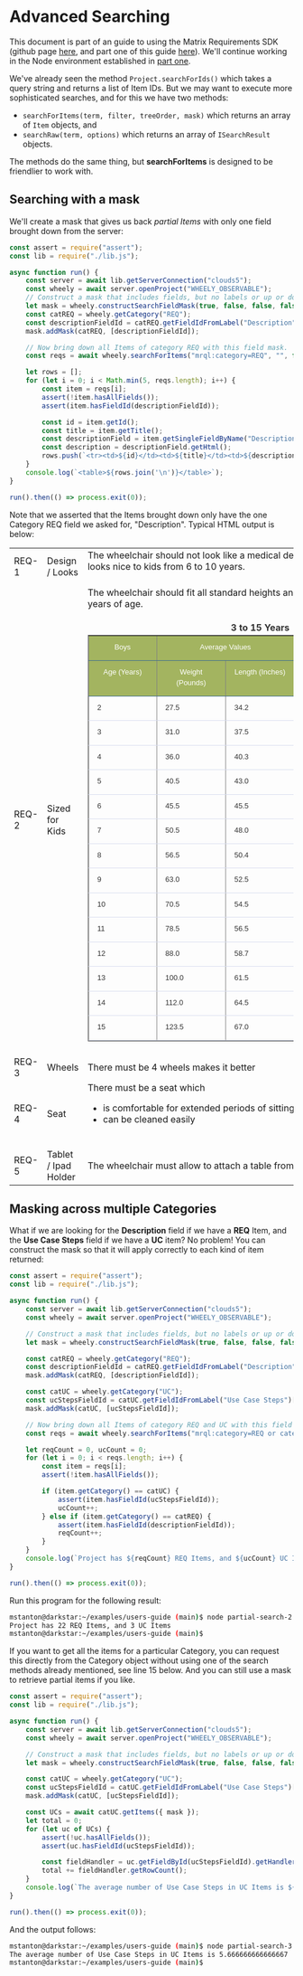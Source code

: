 # Advanced Searching

This document is part of an guide to using the Matrix Requirements SDK (github page [here](https://github.com/MatrixRequirements/matrix-sdk),
and part one of this guide [here](./index.md)). We'll continue working in the Node environment established in [part one](./index.md).

We've already seen the method `Project.searchForIds()` which takes a query string and returns a list of Item IDs.
But we may want to execute more sophisticated searches, and for this we have two methods:

* `searchForItems(term, filter, treeOrder, mask)` which returns an array of `Item` objects, and
* `searchRaw(term, options)` which returns an array of `ISearchResult` objects.

The methods do the same thing, but **searchForItems** is designed to be friendlier to work with.

## Searching with a mask

We'll create a mask that gives us back *partial Items* with only one field brought down from the server:

```js title="partial-search-1.js"
const assert = require("assert");
const lib = require("./lib.js");

async function run() {
    const server = await lib.getServerConnection("clouds5");
    const wheely = await server.openProject("WHEELY_OBSERVABLE");
    // Construct a mask that includes fields, but no labels or up or down links.
    let mask = wheely.constructSearchFieldMask(true, false, false, false);
    const catREQ = wheely.getCategory("REQ");
    const descriptionFieldId = catREQ.getFieldIdFromLabel("Description")[0];
    mask.addMask(catREQ, [descriptionFieldId]);

    // Now bring down all Items of category REQ with this field mask.
    const reqs = await wheely.searchForItems("mrql:category=REQ", "", false, mask);

    let rows = [];
    for (let i = 0; i < Math.min(5, reqs.length); i++) {
        const item = reqs[i];
        assert(!item.hasAllFields());
        assert(item.hasFieldId(descriptionFieldId));

        const id = item.getId();
        const title = item.getTitle();
        const descriptionField = item.getSingleFieldByName("Description").getHandler();
        const description = descriptionField.getHtml();
        rows.push(`<tr><td>${id}</td><td>${title}</td><td>${description}</td></tr>`);
    }
    console.log(`<table>${rows.join('\n')}</table>`);
}

run().then(() => process.exit(0));
```

Note that we asserted that the Items brought down only have the one Category REQ field we asked for, "Description". Typical HTML output is below:

<table><tr><td>REQ-1</td><td>Design / Looks</td><td><div>The wheelchair should not look like a medical device but like something which looks nice to kids from 6 to 10 years.</div>
<div>&nbsp;</div></td></tr>
<tr><td>REQ-2</td><td>Sized for Kids</td><td><div xmlns="http://www.w3.org/1999/xhtml"><div xmlns="http://www.w3.org/1999/xhtml">The wheelchair should fit all standard heights and weights for kids from 6 to 12 years of age.<div><br /></div>

<div id="maincontent2" style="margin: 0px; padding: 0px;"><div id="main-body" style="float: left; width: 612px;"><div id="main-content" style="color: rgb(51, 51, 51); margin: 0px 0px 10px; overflow: hidden;"><div id="article-content"><div id="main-content" style="margin: 0px 0px 10px; overflow: hidden;"><div id="714"><h4 align="center" style="color: rgb(51, 51, 51); line-height: 1.6em; margin: 0px 5px; padding: 0px; font-weight: bold;">3 to 15 Years</h4><table cellspacing="0" cellpadding="0" border="1" style="font-family: 'Lucida Sans Unicode', 'Lucida Grande', sans-serif; font-size: x-small; margin: 0px;"><tbody><tr><th valign="top" width="108" style="border-bottom-width: 1px; border-bottom-style: solid; border-bottom-color: rgb(62, 109, 142); font-size: small; padding: 5px 10px; background-color: rgb(163, 180, 96);"><p style="color: rgb(255, 255, 255); line-height: 1.5em; margin-top: 5px; margin-bottom: 8px; padding: 0px 5px; font-family: arial; font-weight: normal;">Boys</p></th><th valign="top" width="216" colspan="2" style="border-bottom-width: 1px; border-bottom-style: solid; border-bottom-color: rgb(62, 109, 142); font-size: small; padding: 5px 10px; background-color: rgb(163, 180, 96);"><p align="center" style="color: rgb(255, 255, 255); line-height: 1.5em; margin-top: 5px; margin-bottom: 8px; padding: 0px 5px; font-family: arial; font-weight: normal;">Average Values</p></th><th valign="top" width="216" colspan="2" style="border-bottom-width: 1px; border-bottom-style: solid; border-bottom-color: rgb(62, 109, 142); font-size: small; padding: 5px 10px; background-color: rgb(163, 180, 96);"><p align="center" style="color: rgb(255, 255, 255); line-height: 1.5em; margin-top: 5px; margin-bottom: 8px; padding: 0px 5px; font-family: arial; font-weight: normal;">Normal Range</p></th></tr><tr><th valign="top" width="108" style="border-bottom-width: 1px; border-bottom-style: solid; border-bottom-color: rgb(62, 109, 142); font-size: small; padding: 5px 10px; background-color: rgb(163, 180, 96);"><p style="color: rgb(255, 255, 255); line-height: 1.5em; margin-top: 5px; margin-bottom: 8px; padding: 0px 5px; font-family: arial; font-weight: normal;">Age (Years)</p></th><th valign="top" width="108" style="border-bottom-width: 1px; border-bottom-style: solid; border-bottom-color: rgb(62, 109, 142); font-size: small; padding: 5px 10px; background-color: rgb(163, 180, 96);"><p style="color: rgb(255, 255, 255); line-height: 1.5em; margin-top: 5px; margin-bottom: 8px; padding: 0px 5px; font-family: arial; font-weight: normal;">Weight (Pounds)</p></th><th valign="top" width="108" style="border-bottom-width: 1px; border-bottom-style: solid; border-bottom-color: rgb(62, 109, 142); font-size: small; padding: 5px 10px; background-color: rgb(163, 180, 96);"><p style="color: rgb(255, 255, 255); line-height: 1.5em; margin-top: 5px; margin-bottom: 8px; padding: 0px 5px; font-family: arial; font-weight: normal;">Length (Inches)</p></th><th valign="top" width="108" style="border-bottom-width: 1px; border-bottom-style: solid; border-bottom-color: rgb(62, 109, 142); font-size: small; padding: 5px 10px; background-color: rgb(163, 180, 96);"><p style="color: rgb(255, 255, 255); line-height: 1.5em; margin-top: 5px; margin-bottom: 8px; padding: 0px 5px; font-family: arial; font-weight: normal;">Weight (Pounds)</p></th><th valign="top" width="108" style="border-bottom-width: 1px; border-bottom-style: solid; border-bottom-color: rgb(62, 109, 142); font-size: small; padding: 5px 10px; background-color: rgb(163, 180, 96);"><p style="color: rgb(255, 255, 255); line-height: 1.5em; margin-top: 5px; margin-bottom: 8px; padding: 0px 5px; font-family: arial; font-weight: normal;">Length (Inches)</p></th></tr><tr><td valign="top" width="108" style="border-bottom-width: 1px; border-bottom-style: solid; border-bottom-color: rgb(216, 221, 239); color: rgb(68, 68, 68); padding: 5px 10px;"><p style="color: rgb(51, 51, 51); line-height: 1.5em; margin-top: 5px; margin-bottom: 8px; padding: 0px 5px; font-size: 13px; font-family: Arial, Verdana, Geneva, sans-serif;">2</p></td><td valign="top" width="108" style="border-bottom-width: 1px; border-bottom-style: solid; border-bottom-color: rgb(216, 221, 239); color: rgb(68, 68, 68); padding: 5px 10px;"><p style="color: rgb(51, 51, 51); line-height: 1.5em; margin-top: 5px; margin-bottom: 8px; padding: 0px 5px; font-size: 13px; font-family: Arial, Verdana, Geneva, sans-serif;">27.5</p></td><td valign="top" width="108" style="border-bottom-width: 1px; border-bottom-style: solid; border-bottom-color: rgb(216, 221, 239); color: rgb(68, 68, 68); padding: 5px 10px;"><p style="color: rgb(51, 51, 51); line-height: 1.5em; margin-top: 5px; margin-bottom: 8px; padding: 0px 5px; font-size: 13px; font-family: Arial, Verdana, Geneva, sans-serif;">34.2</p></td><td valign="top" width="108" style="border-bottom-width: 1px; border-bottom-style: solid; border-bottom-color: rgb(216, 221, 239); color: rgb(68, 68, 68); padding: 5px 10px;"><p style="color: rgb(51, 51, 51); line-height: 1.5em; margin-top: 5px; margin-bottom: 8px; padding: 0px 5px; font-size: 13px; font-family: Arial, Verdana, Geneva, sans-serif;">22.8-33.0</p></td><td valign="top" width="108" style="border-bottom-width: 1px; border-bottom-style: solid; border-bottom-color: rgb(216, 221, 239); color: rgb(68, 68, 68); padding: 5px 10px;"><p style="color: rgb(51, 51, 51); line-height: 1.5em; margin-top: 5px; margin-bottom: 8px; padding: 0px 5px; font-size: 13px; font-family: Arial, Verdana, Geneva, sans-serif;">31.7-36.3</p></td></tr><tr><td valign="top" width="108" style="border-bottom-width: 1px; border-bottom-style: solid; border-bottom-color: rgb(216, 221, 239); color: rgb(68, 68, 68); padding: 5px 10px;"><p style="color: rgb(51, 51, 51); line-height: 1.5em; margin-top: 5px; margin-bottom: 8px; padding: 0px 5px; font-size: 13px; font-family: Arial, Verdana, Geneva, sans-serif;">3</p></td><td valign="top" width="108" style="border-bottom-width: 1px; border-bottom-style: solid; border-bottom-color: rgb(216, 221, 239); color: rgb(68, 68, 68); padding: 5px 10px;"><p style="color: rgb(51, 51, 51); line-height: 1.5em; margin-top: 5px; margin-bottom: 8px; padding: 0px 5px; font-size: 13px; font-family: Arial, Verdana, Geneva, sans-serif;">31.0</p></td><td valign="top" width="108" style="border-bottom-width: 1px; border-bottom-style: solid; border-bottom-color: rgb(216, 221, 239); color: rgb(68, 68, 68); padding: 5px 10px;"><p style="color: rgb(51, 51, 51); line-height: 1.5em; margin-top: 5px; margin-bottom: 8px; padding: 0px 5px; font-size: 13px; font-family: Arial, Verdana, Geneva, sans-serif;">37.5</p></td><td valign="top" width="108" style="border-bottom-width: 1px; border-bottom-style: solid; border-bottom-color: rgb(216, 221, 239); color: rgb(68, 68, 68); padding: 5px 10px;"><p style="color: rgb(51, 51, 51); line-height: 1.5em; margin-top: 5px; margin-bottom: 8px; padding: 0px 5px; font-size: 13px; font-family: Arial, Verdana, Geneva, sans-serif;">26.1-38.5</p></td><td valign="top" width="108" style="border-bottom-width: 1px; border-bottom-style: solid; border-bottom-color: rgb(216, 221, 239); color: rgb(68, 68, 68); padding: 5px 10px;"><p style="color: rgb(51, 51, 51); line-height: 1.5em; margin-top: 5px; margin-bottom: 8px; padding: 0px 5px; font-size: 13px; font-family: Arial, Verdana, Geneva, sans-serif;">35.2-39.8</p></td></tr><tr><td valign="top" width="108" style="border-bottom-width: 1px; border-bottom-style: solid; border-bottom-color: rgb(216, 221, 239); color: rgb(68, 68, 68); padding: 5px 10px;"><p style="color: rgb(51, 51, 51); line-height: 1.5em; margin-top: 5px; margin-bottom: 8px; padding: 0px 5px; font-size: 13px; font-family: Arial, Verdana, Geneva, sans-serif;">4</p></td><td valign="top" width="108" style="border-bottom-width: 1px; border-bottom-style: solid; border-bottom-color: rgb(216, 221, 239); color: rgb(68, 68, 68); padding: 5px 10px;"><p style="color: rgb(51, 51, 51); line-height: 1.5em; margin-top: 5px; margin-bottom: 8px; padding: 0px 5px; font-size: 13px; font-family: Arial, Verdana, Geneva, sans-serif;">36.0</p></td><td valign="top" width="108" style="border-bottom-width: 1px; border-bottom-style: solid; border-bottom-color: rgb(216, 221, 239); color: rgb(68, 68, 68); padding: 5px 10px;"><p style="color: rgb(51, 51, 51); line-height: 1.5em; margin-top: 5px; margin-bottom: 8px; padding: 0px 5px; font-size: 13px; font-family: Arial, Verdana, Geneva, sans-serif;">40.3</p></td><td valign="top" width="108" style="border-bottom-width: 1px; border-bottom-style: solid; border-bottom-color: rgb(216, 221, 239); color: rgb(68, 68, 68); padding: 5px 10px;"><p style="color: rgb(51, 51, 51); line-height: 1.5em; margin-top: 5px; margin-bottom: 8px; padding: 0px 5px; font-size: 13px; font-family: Arial, Verdana, Geneva, sans-serif;">29.0-44.0</p></td><td valign="top" width="108" style="border-bottom-width: 1px; border-bottom-style: solid; border-bottom-color: rgb(216, 221, 239); color: rgb(68, 68, 68); padding: 5px 10px;"><p style="color: rgb(51, 51, 51); line-height: 1.5em; margin-top: 5px; margin-bottom: 8px; padding: 0px 5px; font-size: 13px; font-family: Arial, Verdana, Geneva, sans-serif;">37.5-43.2</p></td></tr><tr><td valign="top" width="108" style="border-bottom-width: 1px; border-bottom-style: solid; border-bottom-color: rgb(216, 221, 239); color: rgb(68, 68, 68); padding: 5px 10px;"><p style="color: rgb(51, 51, 51); line-height: 1.5em; margin-top: 5px; margin-bottom: 8px; padding: 0px 5px; font-size: 13px; font-family: Arial, Verdana, Geneva, sans-serif;">5</p></td><td valign="top" width="108" style="border-bottom-width: 1px; border-bottom-style: solid; border-bottom-color: rgb(216, 221, 239); color: rgb(68, 68, 68); padding: 5px 10px;"><p style="color: rgb(51, 51, 51); line-height: 1.5em; margin-top: 5px; margin-bottom: 8px; padding: 0px 5px; font-size: 13px; font-family: Arial, Verdana, Geneva, sans-serif;">40.5</p></td><td valign="top" width="108" style="border-bottom-width: 1px; border-bottom-style: solid; border-bottom-color: rgb(216, 221, 239); color: rgb(68, 68, 68); padding: 5px 10px;"><p style="color: rgb(51, 51, 51); line-height: 1.5em; margin-top: 5px; margin-bottom: 8px; padding: 0px 5px; font-size: 13px; font-family: Arial, Verdana, Geneva, sans-serif;">43.0</p></td><td valign="top" width="108" style="border-bottom-width: 1px; border-bottom-style: solid; border-bottom-color: rgb(216, 221, 239); color: rgb(68, 68, 68); padding: 5px 10px;"><p style="color: rgb(51, 51, 51); line-height: 1.5em; margin-top: 5px; margin-bottom: 8px; padding: 0px 5px; font-size: 13px; font-family: Arial, Verdana, Geneva, sans-serif;">33.0-52.5</p></td><td valign="top" width="108" style="border-bottom-width: 1px; border-bottom-style: solid; border-bottom-color: rgb(216, 221, 239); color: rgb(68, 68, 68); padding: 5px 10px;"><p style="color: rgb(51, 51, 51); line-height: 1.5em; margin-top: 5px; margin-bottom: 8px; padding: 0px 5px; font-size: 13px; font-family: Arial, Verdana, Geneva, sans-serif;">39.8-45.7</p></td></tr><tr><td valign="top" width="108" style="border-bottom-width: 1px; border-bottom-style: solid; border-bottom-color: rgb(216, 221, 239); color: rgb(68, 68, 68); padding: 5px 10px;"><p style="color: rgb(51, 51, 51); line-height: 1.5em; margin-top: 5px; margin-bottom: 8px; padding: 0px 5px; font-size: 13px; font-family: Arial, Verdana, Geneva, sans-serif;">6</p></td><td valign="top" width="108" style="border-bottom-width: 1px; border-bottom-style: solid; border-bottom-color: rgb(216, 221, 239); color: rgb(68, 68, 68); padding: 5px 10px;"><p style="color: rgb(51, 51, 51); line-height: 1.5em; margin-top: 5px; margin-bottom: 8px; padding: 0px 5px; font-size: 13px; font-family: Arial, Verdana, Geneva, sans-serif;">45.5</p></td><td valign="top" width="108" style="border-bottom-width: 1px; border-bottom-style: solid; border-bottom-color: rgb(216, 221, 239); color: rgb(68, 68, 68); padding: 5px 10px;"><p style="color: rgb(51, 51, 51); line-height: 1.5em; margin-top: 5px; margin-bottom: 8px; padding: 0px 5px; font-size: 13px; font-family: Arial, Verdana, Geneva, sans-serif;">45.5</p></td><td valign="top" width="108" style="border-bottom-width: 1px; border-bottom-style: solid; border-bottom-color: rgb(216, 221, 239); color: rgb(68, 68, 68); padding: 5px 10px;"><p style="color: rgb(51, 51, 51); line-height: 1.5em; margin-top: 5px; margin-bottom: 8px; padding: 0px 5px; font-size: 13px; font-family: Arial, Verdana, Geneva, sans-serif;">36.5-59.0</p></td><td valign="top" width="108" style="border-bottom-width: 1px; border-bottom-style: solid; border-bottom-color: rgb(216, 221, 239); color: rgb(68, 68, 68); padding: 5px 10px;"><p style="color: rgb(51, 51, 51); line-height: 1.5em; margin-top: 5px; margin-bottom: 8px; padding: 0px 5px; font-size: 13px; font-family: Arial, Verdana, Geneva, sans-serif;">42.2-48.6</p></td></tr><tr><td valign="top" width="108" style="border-bottom-width: 1px; border-bottom-style: solid; border-bottom-color: rgb(216, 221, 239); color: rgb(68, 68, 68); padding: 5px 10px;"><p style="color: rgb(51, 51, 51); line-height: 1.5em; margin-top: 5px; margin-bottom: 8px; padding: 0px 5px; font-size: 13px; font-family: Arial, Verdana, Geneva, sans-serif;">7</p></td><td valign="top" width="108" style="border-bottom-width: 1px; border-bottom-style: solid; border-bottom-color: rgb(216, 221, 239); color: rgb(68, 68, 68); padding: 5px 10px;"><p style="color: rgb(51, 51, 51); line-height: 1.5em; margin-top: 5px; margin-bottom: 8px; padding: 0px 5px; font-size: 13px; font-family: Arial, Verdana, Geneva, sans-serif;">50.5</p></td><td valign="top" width="108" style="border-bottom-width: 1px; border-bottom-style: solid; border-bottom-color: rgb(216, 221, 239); color: rgb(68, 68, 68); padding: 5px 10px;"><p style="color: rgb(51, 51, 51); line-height: 1.5em; margin-top: 5px; margin-bottom: 8px; padding: 0px 5px; font-size: 13px; font-family: Arial, Verdana, Geneva, sans-serif;">48.0</p></td><td valign="top" width="108" style="border-bottom-width: 1px; border-bottom-style: solid; border-bottom-color: rgb(216, 221, 239); color: rgb(68, 68, 68); padding: 5px 10px;"><p style="color: rgb(51, 51, 51); line-height: 1.5em; margin-top: 5px; margin-bottom: 8px; padding: 0px 5px; font-size: 13px; font-family: Arial, Verdana, Geneva, sans-serif;">40.5-68.0</p></td><td valign="top" width="108" style="border-bottom-width: 1px; border-bottom-style: solid; border-bottom-color: rgb(216, 221, 239); color: rgb(68, 68, 68); padding: 5px 10px;"><p style="color: rgb(51, 51, 51); line-height: 1.5em; margin-top: 5px; margin-bottom: 8px; padding: 0px 5px; font-size: 13px; font-family: Arial, Verdana, Geneva, sans-serif;">44.5-51.3</p></td></tr><tr><td valign="top" width="108" style="border-bottom-width: 1px; border-bottom-style: solid; border-bottom-color: rgb(216, 221, 239); color: rgb(68, 68, 68); padding: 5px 10px;"><p style="color: rgb(51, 51, 51); line-height: 1.5em; margin-top: 5px; margin-bottom: 8px; padding: 0px 5px; font-size: 13px; font-family: Arial, Verdana, Geneva, sans-serif;">8</p></td><td valign="top" width="108" style="border-bottom-width: 1px; border-bottom-style: solid; border-bottom-color: rgb(216, 221, 239); color: rgb(68, 68, 68); padding: 5px 10px;"><p style="color: rgb(51, 51, 51); line-height: 1.5em; margin-top: 5px; margin-bottom: 8px; padding: 0px 5px; font-size: 13px; font-family: Arial, Verdana, Geneva, sans-serif;">56.5</p></td><td valign="top" width="108" style="border-bottom-width: 1px; border-bottom-style: solid; border-bottom-color: rgb(216, 221, 239); color: rgb(68, 68, 68); padding: 5px 10px;"><p style="color: rgb(51, 51, 51); line-height: 1.5em; margin-top: 5px; margin-bottom: 8px; padding: 0px 5px; font-size: 13px; font-family: Arial, Verdana, Geneva, sans-serif;">50.4</p></td><td valign="top" width="108" style="border-bottom-width: 1px; border-bottom-style: solid; border-bottom-color: rgb(216, 221, 239); color: rgb(68, 68, 68); padding: 5px 10px;"><p style="color: rgb(51, 51, 51); line-height: 1.5em; margin-top: 5px; margin-bottom: 8px; padding: 0px 5px; font-size: 13px; font-family: Arial, Verdana, Geneva, sans-serif;">45.0-77.0</p></td><td valign="top" width="108" style="border-bottom-width: 1px; border-bottom-style: solid; border-bottom-color: rgb(216, 221, 239); color: rgb(68, 68, 68); padding: 5px 10px;"><p style="color: rgb(51, 51, 51); line-height: 1.5em; margin-top: 5px; margin-bottom: 8px; padding: 0px 5px; font-size: 13px; font-family: Arial, Verdana, Geneva, sans-serif;">46.7-54.3</p></td></tr><tr><td valign="top" width="108" style="border-bottom-width: 1px; border-bottom-style: solid; border-bottom-color: rgb(216, 221, 239); color: rgb(68, 68, 68); padding: 5px 10px;"><p style="color: rgb(51, 51, 51); line-height: 1.5em; margin-top: 5px; margin-bottom: 8px; padding: 0px 5px; font-size: 13px; font-family: Arial, Verdana, Geneva, sans-serif;">9</p></td><td valign="top" width="108" style="border-bottom-width: 1px; border-bottom-style: solid; border-bottom-color: rgb(216, 221, 239); color: rgb(68, 68, 68); padding: 5px 10px;"><p style="color: rgb(51, 51, 51); line-height: 1.5em; margin-top: 5px; margin-bottom: 8px; padding: 0px 5px; font-size: 13px; font-family: Arial, Verdana, Geneva, sans-serif;">63.0</p></td><td valign="top" width="108" style="border-bottom-width: 1px; border-bottom-style: solid; border-bottom-color: rgb(216, 221, 239); color: rgb(68, 68, 68); padding: 5px 10px;"><p style="color: rgb(51, 51, 51); line-height: 1.5em; margin-top: 5px; margin-bottom: 8px; padding: 0px 5px; font-size: 13px; font-family: Arial, Verdana, Geneva, sans-serif;">52.5</p></td><td valign="top" width="108" style="border-bottom-width: 1px; border-bottom-style: solid; border-bottom-color: rgb(216, 221, 239); color: rgb(68, 68, 68); padding: 5px 10px;"><p style="color: rgb(51, 51, 51); line-height: 1.5em; margin-top: 5px; margin-bottom: 8px; padding: 0px 5px; font-size: 13px; font-family: Arial, Verdana, Geneva, sans-serif;">49.5-88.0</p></td><td valign="top" width="108" style="border-bottom-width: 1px; border-bottom-style: solid; border-bottom-color: rgb(216, 221, 239); color: rgb(68, 68, 68); padding: 5px 10px;"><p style="color: rgb(51, 51, 51); line-height: 1.5em; margin-top: 5px; margin-bottom: 8px; padding: 0px 5px; font-size: 13px; font-family: Arial, Verdana, Geneva, sans-serif;">48.7-56.5</p></td></tr><tr><td valign="top" width="108" style="border-bottom-width: 1px; border-bottom-style: solid; border-bottom-color: rgb(216, 221, 239); color: rgb(68, 68, 68); padding: 5px 10px;"><p style="color: rgb(51, 51, 51); line-height: 1.5em; margin-top: 5px; margin-bottom: 8px; padding: 0px 5px; font-size: 13px; font-family: Arial, Verdana, Geneva, sans-serif;">10</p></td><td valign="top" width="108" style="border-bottom-width: 1px; border-bottom-style: solid; border-bottom-color: rgb(216, 221, 239); color: rgb(68, 68, 68); padding: 5px 10px;"><p style="color: rgb(51, 51, 51); line-height: 1.5em; margin-top: 5px; margin-bottom: 8px; padding: 0px 5px; font-size: 13px; font-family: Arial, Verdana, Geneva, sans-serif;">70.5</p></td><td valign="top" width="108" style="border-bottom-width: 1px; border-bottom-style: solid; border-bottom-color: rgb(216, 221, 239); color: rgb(68, 68, 68); padding: 5px 10px;"><p style="color: rgb(51, 51, 51); line-height: 1.5em; margin-top: 5px; margin-bottom: 8px; padding: 0px 5px; font-size: 13px; font-family: Arial, Verdana, Geneva, sans-serif;">54.5</p></td><td valign="top" width="108" style="border-bottom-width: 1px; border-bottom-style: solid; border-bottom-color: rgb(216, 221, 239); color: rgb(68, 68, 68); padding: 5px 10px;"><p style="color: rgb(51, 51, 51); line-height: 1.5em; margin-top: 5px; margin-bottom: 8px; padding: 0px 5px; font-size: 13px; font-family: Arial, Verdana, Geneva, sans-serif;">56.0-100.5</p></td><td valign="top" width="108" style="border-bottom-width: 1px; border-bottom-style: solid; border-bottom-color: rgb(216, 221, 239); color: rgb(68, 68, 68); padding: 5px 10px;"><p style="color: rgb(51, 51, 51); line-height: 1.5em; margin-top: 5px; margin-bottom: 8px; padding: 0px 5px; font-size: 13px; font-family: Arial, Verdana, Geneva, sans-serif;">50.5-58.8</p></td></tr><tr><td valign="top" width="108" style="border-bottom-width: 1px; border-bottom-style: solid; border-bottom-color: rgb(216, 221, 239); color: rgb(68, 68, 68); padding: 5px 10px;"><p style="color: rgb(51, 51, 51); line-height: 1.5em; margin-top: 5px; margin-bottom: 8px; padding: 0px 5px; font-size: 13px; font-family: Arial, Verdana, Geneva, sans-serif;">11</p></td><td valign="top" width="108" style="border-bottom-width: 1px; border-bottom-style: solid; border-bottom-color: rgb(216, 221, 239); color: rgb(68, 68, 68); padding: 5px 10px;"><p style="color: rgb(51, 51, 51); line-height: 1.5em; margin-top: 5px; margin-bottom: 8px; padding: 0px 5px; font-size: 13px; font-family: Arial, Verdana, Geneva, sans-serif;">78.5</p></td><td valign="top" width="108" style="border-bottom-width: 1px; border-bottom-style: solid; border-bottom-color: rgb(216, 221, 239); color: rgb(68, 68, 68); padding: 5px 10px;"><p style="color: rgb(51, 51, 51); line-height: 1.5em; margin-top: 5px; margin-bottom: 8px; padding: 0px 5px; font-size: 13px; font-family: Arial, Verdana, Geneva, sans-serif;">56.5</p></td><td valign="top" width="108" style="border-bottom-width: 1px; border-bottom-style: solid; border-bottom-color: rgb(216, 221, 239); color: rgb(68, 68, 68); padding: 5px 10px;"><p style="color: rgb(51, 51, 51); line-height: 1.5em; margin-top: 5px; margin-bottom: 8px; padding: 0px 5px; font-size: 13px; font-family: Arial, Verdana, Geneva, sans-serif;">60.5-114.0</p></td><td valign="top" width="108" style="border-bottom-width: 1px; border-bottom-style: solid; border-bottom-color: rgb(216, 221, 239); color: rgb(68, 68, 68); padding: 5px 10px;"><p style="color: rgb(51, 51, 51); line-height: 1.5em; margin-top: 5px; margin-bottom: 8px; padding: 0px 5px; font-size: 13px; font-family: Arial, Verdana, Geneva, sans-serif;">52.0-61.0</p></td></tr><tr><td valign="top" width="108" style="border-bottom-width: 1px; border-bottom-style: solid; border-bottom-color: rgb(216, 221, 239); color: rgb(68, 68, 68); padding: 5px 10px;"><p style="color: rgb(51, 51, 51); line-height: 1.5em; margin-top: 5px; margin-bottom: 8px; padding: 0px 5px; font-size: 13px; font-family: Arial, Verdana, Geneva, sans-serif;">12</p></td><td valign="top" width="108" style="border-bottom-width: 1px; border-bottom-style: solid; border-bottom-color: rgb(216, 221, 239); color: rgb(68, 68, 68); padding: 5px 10px;"><p style="color: rgb(51, 51, 51); line-height: 1.5em; margin-top: 5px; margin-bottom: 8px; padding: 0px 5px; font-size: 13px; font-family: Arial, Verdana, Geneva, sans-serif;">88.0</p></td><td valign="top" width="108" style="border-bottom-width: 1px; border-bottom-style: solid; border-bottom-color: rgb(216, 221, 239); color: rgb(68, 68, 68); padding: 5px 10px;"><p style="color: rgb(51, 51, 51); line-height: 1.5em; margin-top: 5px; margin-bottom: 8px; padding: 0px 5px; font-size: 13px; font-family: Arial, Verdana, Geneva, sans-serif;">58.7</p></td><td valign="top" width="108" style="border-bottom-width: 1px; border-bottom-style: solid; border-bottom-color: rgb(216, 221, 239); color: rgb(68, 68, 68); padding: 5px 10px;"><p style="color: rgb(51, 51, 51); line-height: 1.5em; margin-top: 5px; margin-bottom: 8px; padding: 0px 5px; font-size: 13px; font-family: Arial, Verdana, Geneva, sans-serif;">66.5-130.0</p></td><td valign="top" width="108" style="border-bottom-width: 1px; border-bottom-style: solid; border-bottom-color: rgb(216, 221, 239); color: rgb(68, 68, 68); padding: 5px 10px;"><p style="color: rgb(51, 51, 51); line-height: 1.5em; margin-top: 5px; margin-bottom: 8px; padding: 0px 5px; font-size: 13px; font-family: Arial, Verdana, Geneva, sans-serif;">54.0-63.5</p></td></tr><tr><td valign="top" width="108" style="border-bottom-width: 1px; border-bottom-style: solid; border-bottom-color: rgb(216, 221, 239); color: rgb(68, 68, 68); padding: 5px 10px;"><p style="color: rgb(51, 51, 51); line-height: 1.5em; margin-top: 5px; margin-bottom: 8px; padding: 0px 5px; font-size: 13px; font-family: Arial, Verdana, Geneva, sans-serif;">13</p></td><td valign="top" width="108" style="border-bottom-width: 1px; border-bottom-style: solid; border-bottom-color: rgb(216, 221, 239); color: rgb(68, 68, 68); padding: 5px 10px;"><p style="color: rgb(51, 51, 51); line-height: 1.5em; margin-top: 5px; margin-bottom: 8px; padding: 0px 5px; font-size: 13px; font-family: Arial, Verdana, Geneva, sans-serif;">100.0</p></td><td valign="top" width="108" style="border-bottom-width: 1px; border-bottom-style: solid; border-bottom-color: rgb(216, 221, 239); color: rgb(68, 68, 68); padding: 5px 10px;"><p style="color: rgb(51, 51, 51); line-height: 1.5em; margin-top: 5px; margin-bottom: 8px; padding: 0px 5px; font-size: 13px; font-family: Arial, Verdana, Geneva, sans-serif;">61.5</p></td><td valign="top" width="108" style="border-bottom-width: 1px; border-bottom-style: solid; border-bottom-color: rgb(216, 221, 239); color: rgb(68, 68, 68); padding: 5px 10px;"><p style="color: rgb(51, 51, 51); line-height: 1.5em; margin-top: 5px; margin-bottom: 8px; padding: 0px 5px; font-size: 13px; font-family: Arial, Verdana, Geneva, sans-serif;">74.5-144.0</p></td><td valign="top" width="108" style="border-bottom-width: 1px; border-bottom-style: solid; border-bottom-color: rgb(216, 221, 239); color: rgb(68, 68, 68); padding: 5px 10px;"><p style="color: rgb(51, 51, 51); line-height: 1.5em; margin-top: 5px; margin-bottom: 8px; padding: 0px 5px; font-size: 13px; font-family: Arial, Verdana, Geneva, sans-serif;">56.3-66.6</p></td></tr><tr><td valign="top" width="108" style="border-bottom-width: 1px; border-bottom-style: solid; border-bottom-color: rgb(216, 221, 239); color: rgb(68, 68, 68); padding: 5px 10px;"><p style="color: rgb(51, 51, 51); line-height: 1.5em; margin-top: 5px; margin-bottom: 8px; padding: 0px 5px; font-size: 13px; font-family: Arial, Verdana, Geneva, sans-serif;">14</p></td><td valign="top" width="108" style="border-bottom-width: 1px; border-bottom-style: solid; border-bottom-color: rgb(216, 221, 239); color: rgb(68, 68, 68); padding: 5px 10px;"><p style="color: rgb(51, 51, 51); line-height: 1.5em; margin-top: 5px; margin-bottom: 8px; padding: 0px 5px; font-size: 13px; font-family: Arial, Verdana, Geneva, sans-serif;">112.0</p></td><td valign="top" width="108" style="border-bottom-width: 1px; border-bottom-style: solid; border-bottom-color: rgb(216, 221, 239); color: rgb(68, 68, 68); padding: 5px 10px;"><p style="color: rgb(51, 51, 51); line-height: 1.5em; margin-top: 5px; margin-bottom: 8px; padding: 0px 5px; font-size: 13px; font-family: Arial, Verdana, Geneva, sans-serif;">64.5</p></td><td valign="top" width="108" style="border-bottom-width: 1px; border-bottom-style: solid; border-bottom-color: rgb(216, 221, 239); color: rgb(68, 68, 68); padding: 5px 10px;"><p style="color: rgb(51, 51, 51); line-height: 1.5em; margin-top: 5px; margin-bottom: 8px; padding: 0px 5px; font-size: 13px; font-family: Arial, Verdana, Geneva, sans-serif;">84.0-159.5</p></td><td valign="top" width="108" style="border-bottom-width: 1px; border-bottom-style: solid; border-bottom-color: rgb(216, 221, 239); color: rgb(68, 68, 68); padding: 5px 10px;"><p style="color: rgb(51, 51, 51); line-height: 1.5em; margin-top: 5px; margin-bottom: 8px; padding: 0px 5px; font-size: 13px; font-family: Arial, Verdana, Geneva, sans-serif;">59.1-69.7</p></td></tr><tr><td valign="top" width="108" style="border-bottom-width: 1px; border-bottom-style: solid; border-bottom-color: rgb(216, 221, 239); color: rgb(68, 68, 68); padding: 5px 10px;"><p style="color: rgb(51, 51, 51); line-height: 1.5em; margin-top: 5px; margin-bottom: 8px; padding: 0px 5px; font-size: 13px; font-family: Arial, Verdana, Geneva, sans-serif;">15</p></td><td valign="top" width="108" style="border-bottom-width: 1px; border-bottom-style: solid; border-bottom-color: rgb(216, 221, 239); color: rgb(68, 68, 68); padding: 5px 10px;"><p style="color: rgb(51, 51, 51); line-height: 1.5em; margin-top: 5px; margin-bottom: 8px; padding: 0px 5px; font-size: 13px; font-family: Arial, Verdana, Geneva, sans-serif;">123.5</p></td><td valign="top" width="108" style="border-bottom-width: 1px; border-bottom-style: solid; border-bottom-color: rgb(216, 221, 239); color: rgb(68, 68, 68); padding: 5px 10px;"><p style="color: rgb(51, 51, 51); line-height: 1.5em; margin-top: 5px; margin-bottom: 8px; padding: 0px 5px; font-size: 13px; font-family: Arial, Verdana, Geneva, sans-serif;">67.0</p></td><td valign="top" width="108" style="border-bottom-width: 1px; border-bottom-style: solid; border-bottom-color: rgb(216, 221, 239); color: rgb(68, 68, 68); padding: 5px 10px;"><p style="color: rgb(51, 51, 51); line-height: 1.5em; margin-top: 5px; margin-bottom: 8px; padding: 0px 5px; font-size: 13px; font-family: Arial, Verdana, Geneva, sans-serif;">92.5-172.5</p></td><td valign="top" width="108" style="border-bottom-width: 1px; border-bottom-style: solid; border-bottom-color: rgb(216, 221, 239); color: rgb(68, 68, 68); padding: 5px 10px;"><p style="color: rgb(51, 51, 51); line-height: 1.5em; margin-top: 5px; margin-bottom: 8px; padding: 0px 5px; font-size: 13px; font-family: Arial, Verdana, Geneva, sans-serif;">61.6-71.7</p></td></tr></tbody></table></div></div></div><div></div></div></div></div></div></div></td></tr>
<tr><td>REQ-3</td><td>Wheels</td><td><div xmlns="http://www.w3.org/1999/xhtml">There must be 4 wheels makes it better</div></td></tr>
<tr><td>REQ-4</td><td>Seat</td><td><div xmlns="http://www.w3.org/1999/xhtml">There must be a seat which<div><ul><li>is comfortable for extended periods of sitting (&gt; 8 hours)</li><li>can be cleaned easily</li></ul><br /></div></div></td></tr>
<tr><td>REQ-5</td><td>Tablet / Ipad  Holder</td><td><div xmlns="http://www.w3.org/1999/xhtml">The wheelchair must allow to attach a table from 7" to 11"</div></td></tr></table>

## Masking across multiple Categories

What if we are looking for the **Description** field if we have a **REQ** Item, and the **Use Case Steps** field if we have a **UC** item?
No problem! You can construct the mask so that it will apply correctly to each kind of item returned:

```js title="partial-search-2.js"
const assert = require("assert");
const lib = require("./lib.js");

async function run() {
    const server = await lib.getServerConnection("clouds5");
    const wheely = await server.openProject("WHEELY_OBSERVABLE");

    // Construct a mask that includes fields, but no labels or up or down links.
    let mask = wheely.constructSearchFieldMask(true, false, false, false);

    const catREQ = wheely.getCategory("REQ");
    const descriptionFieldId = catREQ.getFieldIdFromLabel("Description")[0];
    mask.addMask(catREQ, [descriptionFieldId]);

    const catUC = wheely.getCategory("UC");
    const ucStepsFieldId = catUC.getFieldIdFromLabel("Use Case Steps")[0];
    mask.addMask(catUC, [ucStepsFieldId]);

    // Now bring down all Items of category REQ and UC with this field mask.
    const reqs = await wheely.searchForItems("mrql:category=REQ or category=UC", "", false, mask);

    let reqCount = 0, ucCount = 0;
    for (let i = 0; i < reqs.length; i++) {
        const item = reqs[i];
        assert(!item.hasAllFields());

        if (item.getCategory() == catUC) {
            assert(item.hasFieldId(ucStepsFieldId));
            ucCount++;
        } else if (item.getCategory() == catREQ) {
            assert(item.hasFieldId(descriptionFieldId));
            reqCount++;
        }
    }
    console.log(`Project has ${reqCount} REQ Items, and ${ucCount} UC Items`);
}

run().then(() => process.exit(0));
```

Run this program for the following result:

```bash
mstanton@darkstar:~/examples/users-guide (main)$ node partial-search-2
Project has 22 REQ Items, and 3 UC Items
mstanton@darkstar:~/examples/users-guide (main)$ 
```

If you want to get all the items for a particular Category, you can request this directly from the
Category object without using one of the search methods already mentioned, see line 15 below. And you can still
use a mask to retrieve partial items if you like.

```js linenums="1" title="partial-search-3"
const assert = require("assert");
const lib = require("./lib.js");

async function run() {
    const server = await lib.getServerConnection("clouds5");
    const wheely = await server.openProject("WHEELY_OBSERVABLE");

    // Construct a mask that includes fields, but no labels or up or down links.
    let mask = wheely.constructSearchFieldMask(true, false, false, false);

    const catUC = wheely.getCategory("UC");
    const ucStepsFieldId = catUC.getFieldIdFromLabel("Use Case Steps")[0];
    mask.addMask(catUC, [ucStepsFieldId]);

    const UCs = await catUC.getItems({ mask });
    let total = 0;
    for (let uc of UCs) {
        assert(!uc.hasAllFields());
        assert(uc.hasFieldId(ucStepsFieldId));

        const fieldHandler = uc.getFieldById(ucStepsFieldId).getHandler();
        total += fieldHandler.getRowCount();
    }
    console.log(`The average number of Use Case Steps in UC Items is ${total / UCs.length}`);
}

run().then(() => process.exit(0));
```

And the output follows:

```bash
mstanton@darkstar:~/examples/users-guide (main)$ node partial-search-3
The average number of Use Case Steps in UC Items is 5.666666666666667
mstanton@darkstar:~/examples/users-guide (main)$ 
```